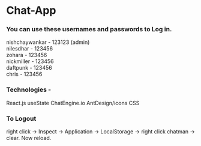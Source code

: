 # Chat-App

### You can use these usernames and passwords to Log in.
nishchaywankar - 123123  (admin) <br>
nilesdhar - 123456 <br>
zohara - 123456 <br>
nickmiller - 123456 <br>
daftpunk - 123456 <br>
chris - 123456<br>

### Technologies -
React.js
useState
ChatEngine.io
AntDesign/icons
CSS

### To Logout 
right click -> Inspect -> Application -> LocalStorage -> right click chatman -> clear.
Now reload.
